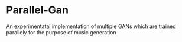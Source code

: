 # Parallel-Gan
An experimentatal implementation of multiple GANs which are trained parallely for the purpose of music generation 

